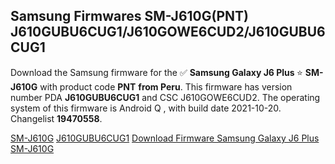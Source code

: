 <h2>Samsung Firmwares SM-J610G(PNT) J610GUBU6CUG1/J610GOWE6CUD2/J610GUBU6CUG1</h2>
Download the Samsung firmware for the ✅ <strong>Samsung Galaxy J6 Plus </strong> ⭐ <strong>SM-J610G</strong> with product code <strong>PNT</strong> <strong> from Peru</strong>. This firmware has version number PDA <strong>J610GUBU6CUG1</strong> and CSC J610GOWE6CUD2. The operating system of this firmware is Android Q , with build date 2021-10-20. Changelist <strong>19470558</strong>.


[SM-J610G](https://samfirm.shop/samsung/model/SM-J610G)
[J610GUBU6CUG1](https://samfirm.shop/samsung/pda/J610GUBU6CUG1)
[Download Firmware Samsung Galaxy J6 Plus SM-J610G](https://samfirm.shop/samsung/firmware/466798)
